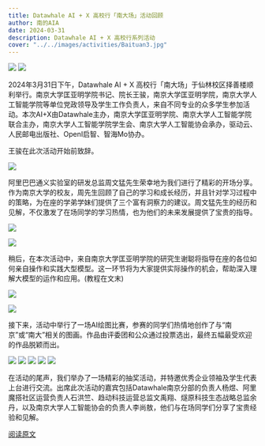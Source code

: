 ```yaml
---
title: Datawhale AI + X 高校行「南大场」活动回顾
author: 南的AIA
date: 2024-03-31
description: Datawhale AI + X 高校行系列活动
cover: "../../images/activities/Baituan3.jpg"
---
```

![](../../images/activities/Datawhale/)
![](../../images/activities/Datawhale/1.webp) 

2024年3月31日下午，Datawhale AI + X 高校行「南大场」于仙林校区择善楼顺利举行。南京大学匡亚明学院书记、院长王骏，南京大学匡亚明学院，南京大学人工智能学院等单位党政领导及学生工作负责人，来自不同专业的众多学生参加活动。本次AI+X由Datawhale主办，南京大学匡亚明学院、南京大学人工智能学院联合主办，南京大学人工智能学院学生会、南京大学人工智能协会承办，驱动云、人民邮电出版社、OpenI启智、智海Mo协办。

王骏在此次活动开始前致辞。

![](../../images/activities/Datawhale/2.webp)

阿里巴巴通义实验室的研发总监周文猛先生荣幸地为我们进行了精彩的开场分享。作为南京大学的校友，周先生回顾了自己的学习和成长经历，并且针对学习过程中的策略，为在座的学弟学妹们提供了三个富有洞察力的建议。周文猛先生的经历和见解，不仅激发了在场同学的学习热情，也为他们的未来发展提供了宝贵的指导。

![](../../images/activities/Datawhale/3.webp)

![](../../images/activities/Datawhale/4.webp)

稍后，在本次活动中，来自南京大学匡亚明学院的研究生谢聪将指导在座的各位如何亲自操作和实践大型模型。这一环节将为大家提供实际操作的机会，帮助深入理解大模型的运作和应用。(教程在文末)

![](../../images/activities/Datawhale/5.webp)

![](../../images/activities/Datawhale/6.webp)

接下来，活动中举行了一场AI绘图比赛，参赛的同学们热情地创作了与“南京”或“南大”相关的图画。作品由评委团和公众通过投票选出，最终五幅最受欢迎的作品脱颖而出。

![](../../images/activities/Datawhale/7.jpg)
![](../../images/activities/Datawhale/8.jpg)
![](../../images/activities/Datawhale/9.jpg)
![](../../images/activities/Datawhale/10.jpg)
![](../../images/activities/Datawhale/11.jpg)

在活动的尾声，我们举办了一场精彩的抽奖活动，并特邀优秀企业领袖及学生代表上台进行交流。出席此次活动的嘉宾包括Datawhale南京分部的负责人杨煜、阿里魔搭社区运营负责人石洪竺、趋动科技运营总监文禹翔、燧原科技生态战略总监余丹，以及南京大学人工智能协会的负责人李尚敖，他们与在场同学们分享了宝贵经验和见解。

[阅读原文](https://mp.weixin.qq.com/s/qv2DSNsO4orSkRUeBSPx6g)
